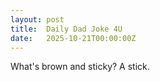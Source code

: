 ```yaml
---
layout: post
title:  Daily Dad Joke 4U
date:   2025-10-21T00:00:00Z
---
```

What's brown and sticky? A stick.
